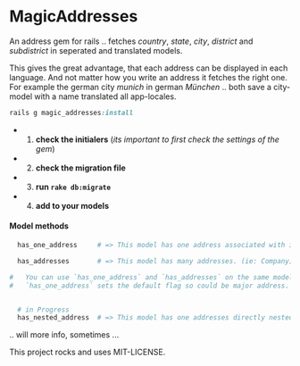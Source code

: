 # MagicAddresses

An address gem for rails .. fetches *country*, *state*, *city*, *district* and *subdistrict* in seperated and translated models.

This gives the great advantage, that each address can be displayed in each language. And not matter how you write an address it fetches the right one.
For example the german city *munich* in german *München* .. both save a city-model with a name translated all app-locales. 

```ruby
rails g magic_addresses:install
```

- 1. **check the initialers** (*its important to first check the settings of the gem*)
- 2. **check the migration file**
- 3. **run `rake db:migrate`**
- 4. **add to your models**


#### Model methods

```ruby
  has_one_address     # => This model has one address associated with it. (ie: User)

  has_addresses       # => This model has many addresses. (ie: Company)

#   You can use `has_one_address` and `has_addresses` on the same model 
#   `has_one_address` sets the default flag so could be major address.


  # in Progress
  has_nested_address  # => This model has one addresses directly nested. (ie: User.street, User.city)

```



.. will more info, sometimes ...


This project rocks and uses MIT-LICENSE.